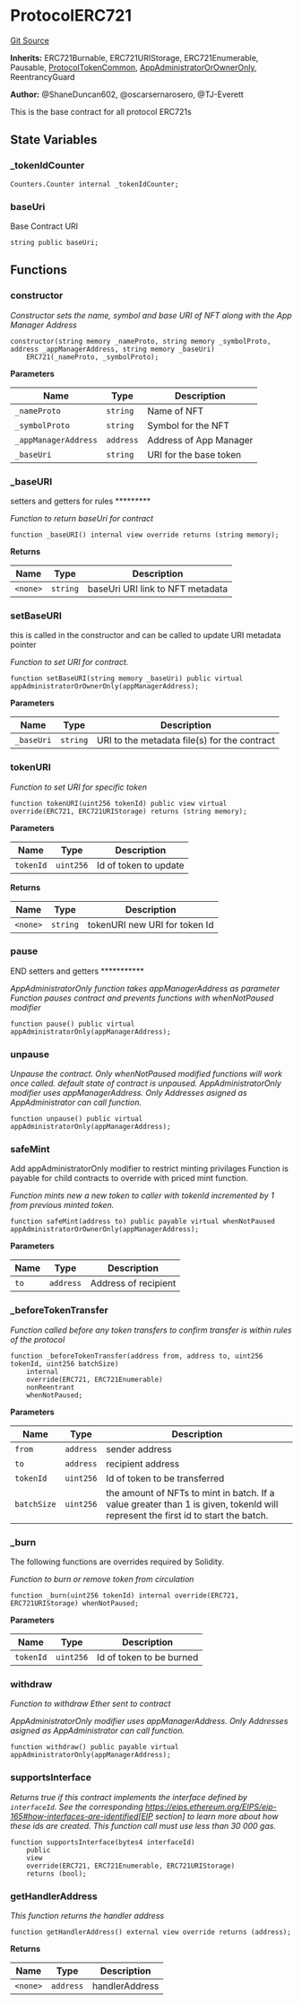 # ProtocolERC721
[Git Source](https://github.com/thrackle-io/tron/blob/f0e9b435619e8bdc38f4e9105781dfc663d9f089/src/client/token/ERC721/ProtocolERC721.sol)

**Inherits:**
ERC721Burnable, ERC721URIStorage, ERC721Enumerable, Pausable, [ProtocolTokenCommon](/src/client/token/ProtocolTokenCommon.sol/abstract.ProtocolTokenCommon.md), [AppAdministratorOrOwnerOnly](/src/protocol/economic/AppAdministratorOrOwnerOnly.sol/contract.AppAdministratorOrOwnerOnly.md), ReentrancyGuard

**Author:**
@ShaneDuncan602, @oscarsernarosero, @TJ-Everett

This is the base contract for all protocol ERC721s


## State Variables
### _tokenIdCounter

```solidity
Counters.Counter internal _tokenIdCounter;
```


### baseUri
Base Contract URI


```solidity
string public baseUri;
```


## Functions
### constructor

*Constructor sets the name, symbol and base URI of NFT along with the App Manager Address*


```solidity
constructor(string memory _nameProto, string memory _symbolProto, address _appManagerAddress, string memory _baseUri)
    ERC721(_nameProto, _symbolProto);
```
**Parameters**

|Name|Type|Description|
|----|----|-----------|
|`_nameProto`|`string`|Name of NFT|
|`_symbolProto`|`string`|Symbol for the NFT|
|`_appManagerAddress`|`address`|Address of App Manager|
|`_baseUri`|`string`|URI for the base token|


### _baseURI

setters and getters for rules  *********

*Function to return baseUri for contract*


```solidity
function _baseURI() internal view override returns (string memory);
```
**Returns**

|Name|Type|Description|
|----|----|-----------|
|`<none>`|`string`|baseUri URI link to NFT metadata|


### setBaseURI

this is called in the constructor and can be called to update URI metadata pointer

*Function to set URI for contract.*


```solidity
function setBaseURI(string memory _baseUri) public virtual appAdministratorOrOwnerOnly(appManagerAddress);
```
**Parameters**

|Name|Type|Description|
|----|----|-----------|
|`_baseUri`|`string`|URI to the metadata file(s) for the contract|


### tokenURI

*Function to set URI for specific token*


```solidity
function tokenURI(uint256 tokenId) public view virtual override(ERC721, ERC721URIStorage) returns (string memory);
```
**Parameters**

|Name|Type|Description|
|----|----|-----------|
|`tokenId`|`uint256`|Id of token to update|

**Returns**

|Name|Type|Description|
|----|----|-----------|
|`<none>`|`string`|tokenURI new URI for token Id|


### pause

END setters and getters ***********

*AppAdministratorOnly function takes appManagerAddress as parameter
Function pauses contract and prevents functions with whenNotPaused modifier*


```solidity
function pause() public virtual appAdministratorOnly(appManagerAddress);
```

### unpause

*Unpause the contract. Only whenNotPaused modified functions will work once called. default state of contract is unpaused.
AppAdministratorOnly modifier uses appManagerAddress. Only Addresses asigned as AppAdministrator can call function.*


```solidity
function unpause() public virtual appAdministratorOnly(appManagerAddress);
```

### safeMint

Add appAdministratorOnly modifier to restrict minting privilages
Function is payable for child contracts to override with priced mint function.

*Function mints new a new token to caller with tokenId incremented by 1 from previous minted token.*


```solidity
function safeMint(address to) public payable virtual whenNotPaused appAdministratorOrOwnerOnly(appManagerAddress);
```
**Parameters**

|Name|Type|Description|
|----|----|-----------|
|`to`|`address`|Address of recipient|


### _beforeTokenTransfer

*Function called before any token transfers to confirm transfer is within rules of the protocol*


```solidity
function _beforeTokenTransfer(address from, address to, uint256 tokenId, uint256 batchSize)
    internal
    override(ERC721, ERC721Enumerable)
    nonReentrant
    whenNotPaused;
```
**Parameters**

|Name|Type|Description|
|----|----|-----------|
|`from`|`address`|sender address|
|`to`|`address`|recipient address|
|`tokenId`|`uint256`|Id of token to be transferred|
|`batchSize`|`uint256`|the amount of NFTs to mint in batch. If a value greater than 1 is given, tokenId will represent the first id to start the batch.|


### _burn

The following functions are overrides required by Solidity.

*Function to burn or remove token from circulation*


```solidity
function _burn(uint256 tokenId) internal override(ERC721, ERC721URIStorage) whenNotPaused;
```
**Parameters**

|Name|Type|Description|
|----|----|-----------|
|`tokenId`|`uint256`|Id of token to be burned|


### withdraw

*Function to withdraw Ether sent to contract*

*AppAdministratorOnly modifier uses appManagerAddress. Only Addresses asigned as AppAdministrator can call function.*


```solidity
function withdraw() public payable virtual appAdministratorOnly(appManagerAddress);
```

### supportsInterface

*Returns true if this contract implements the interface defined by
`interfaceId`. See the corresponding
https://eips.ethereum.org/EIPS/eip-165#how-interfaces-are-identified[EIP section]
to learn more about how these ids are created.
This function call must use less than 30 000 gas.*


```solidity
function supportsInterface(bytes4 interfaceId)
    public
    view
    override(ERC721, ERC721Enumerable, ERC721URIStorage)
    returns (bool);
```

### getHandlerAddress

*This function returns the handler address*


```solidity
function getHandlerAddress() external view override returns (address);
```
**Returns**

|Name|Type|Description|
|----|----|-----------|
|`<none>`|`address`|handlerAddress|


